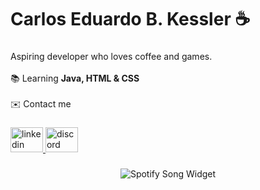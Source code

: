 <h1 align="left">Carlos Eduardo B. Kessler ☕</h1>

###

<p align="left">Aspiring developer who loves coffee and games.<br><br>📚 Learning <strong>Java, HTML & CSS</strong><br><br>✉️ Contact me</p>

###

<div align="left">
  <a href="https://www.linkedin.com/in/cebk/" target="_blank">
    <img src="https://raw.githubusercontent.com/maurodesouza/profile-readme-generator/master/src/assets/icons/social/linkedin/default.svg" width="52" height="40" alt="linkedin logo"  />
  </a>
  <a href="https://www.discordapp.com/users/198657088031817748" target="_blank">
    <img src="https://raw.githubusercontent.com/maurodesouza/profile-readme-generator/master/src/assets/icons/social/discord/default.svg" width="52" height="40" alt="discord logo"  />
  </a>
</div>

###

<div align="center">
  <img src="https://spotify-widget-readme2.vercel.app/api?theme=dark" alt="Spotify Song Widget"  />
</div>

###
